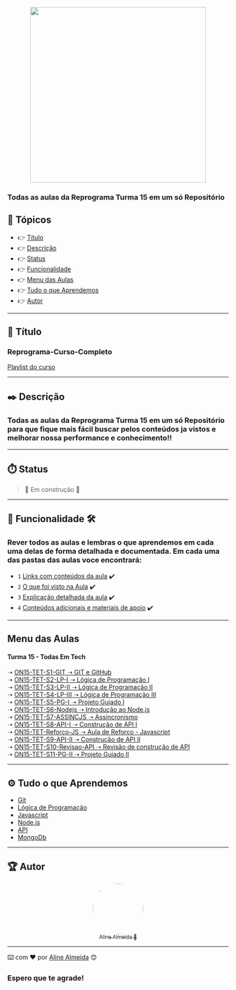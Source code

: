 <div align="center">

  [<img src="https://images.typeform.com/images/vaUz6jYB6fbw/image/default" width=400>](https://www.reprograma.com.br) 

</div>

### Todas as aulas da Reprograma Turma 15 em um só Repositório

## 🏁 Tópicos
 
  * 👉 [Título](#📌-título)
  * 👉 [Descrição](#✒️-descrição)
  * 👉 [Status](#⏱️-status)
  * 👉 [Funcionalidade](#🔨-funcionalidade-🛠️)
  * 👉 [Menu das Aulas](#menu-das-aulas)
  * 👉 [Tudo o que Aprendemos](#⚙️-tudo-o-que-aprendemos)
  * 👉 [Autor](#🏆-autor)

___

## 📌 Título

### Reprograma-Curso-Completo
[Playlist do curso](https://www.youtube.com/playlist?list=PLymAQGA_lVagCUqYtEgogYohW4KJil1Qw)

___
## ✒️ Descrição

### Todas as aulas da Reprograma Turma 15 em um só Repositório para que fique mais fácil buscar pelos conteúdos ja vistos e melhorar nossa performance e conhecimento!!

___
## ⏱️ Status

>  🚧 Em construção 🚧

___
## 🔨 Funcionalidade 🛠️
### Rever todos as aulas e lembras o que aprendemos em cada uma delas de forma detalhada e documentada. Em cada uma das pastas das aulas voce encontrará:

- `1` [Links com conteúdos da aula](link)  ✔️
- `2` [O que foi visto na Aula](link) ✔️
- `3` [Explicação detalhada da aula](link) ✔️
- `4` [Conteúdos adicionais e materiais de apoio](link) ✔️
___

## Menu das Aulas  
  <div>
    <h4>Turma 15 - Todas Em Tech</h4>
    ➝ <a href="https://github.com/AlineAlmeida85/Reprograma-Curso-Completo/tree/main/Aulas/ON15-TET-S1-GIT" target="blank">ON15-TET-S1-GIT ➝ GIT e GitHub</a><br/>
    ➝ <a href="https://github.com/AlineAlmeida85/Reprograma-Curso-Completo/tree/main/Aulas/ON15-TET-S2-LP-I">ON15-TET-S2-LP-I ➝ Lógica de Programação I</a><br/>
    ➝ <a href="https://github.com/AlineAlmeida85/Reprograma-Curso-Completo/tree/main/Aulas/ON15-TET-S3-LP-II">ON15-TET-S3-LP-II ➝ Lógica de Programação II</a><br/>
    ➝ <a href="https://github.com/AlineAlmeida85/Reprograma-Curso-Completo/tree/main/Aulas/ON15-TET-S4-LP-III">ON15-TET-S4-LP-III ➝ Lógica de Programação III</a><br/>
    ➝ <a href="https://github.com/AlineAlmeida85/Reprograma-Curso-Completo/tree/main/Aulas/ON15-TET-S5-PG-I">ON15-TET-S5-PG-I ➝ Projeto Guiado I</a><br/> 
    ➝ <a href="https://github.com/AlineAlmeida85/Reprograma-Curso-Completo/tree/main/Aulas/ON15-TET-S6-Nodejs">ON15-TET-S6-Nodejs ➝ Introdução ao Node.js</a><br/> 
    ➝ <a href="https://github.com/AlineAlmeida85/Reprograma-Curso-Completo/tree/main/Aulas/ON15-TET-S7-ASSINCJS">ON15-TET-S7-ASSINCJS ➝ Assincronismo</a><br/> 
    ➝ <a href="https://github.com/AlineAlmeida85/Reprograma-Curso-Completo/tree/main/Aulas/ON15-TET-S8-API-I">ON15-TET-S8-API-I ➝ Construção de API I</a><br/>
    ➝ <a href="https://github.com/AlineAlmeida85/Reprograma-Curso-Completo/tree/main/Aulas/ON15-TET-Reforco-JS">ON15-TET-Reforco-JS ➝ Aula de Reforço - Javascript</a><br/>
    ➝ <a href="https://github.com/AlineAlmeida85/Reprograma-Curso-Completo/tree/main/Aulas/ON15-TET-S9-API-II">ON15-TET-S9-API-II ➝ Construção de API II</a><br/>  
    ➝ <a href="https://github.com/AlineAlmeida85/Reprograma-Curso-Completo/tree/main/Aulas/ON15-TET-S10-Revisao-API">ON15-TET-S10-Revisao-API ➝ Revisão de construção de API</a><br/> 
    ➝ <a href="https://github.com/AlineAlmeida85/Reprograma-Curso-Completo/tree/main/Aulas/ON15-TET-S11-PG-II">ON15-TET-S11-PG-II ➝ Projeto Guiado II</a><br/>      
  </div>

___
## ⚙️ Tudo o que Aprendemos

- [Git](link)
- [Lógica de Programação](link)
- [Javascript](link)
- [Node.js](link)
- [API](link)
- [MongoDb](link)
___
## 🏆 Autor 
<div align="center">

  [<img src="https://avatars.githubusercontent.com/u/99259131?v=4" width=115 style=border-radius:50%><br><sub>Aline Almeida 💝</sub>](https://github.com/AlineAlmeida85) 

</div>

___
⌨️ com ❤️ por [Aline Almeida](https://github.com/AlineAlmeida85) 😊

### Espero que te agrade! 





